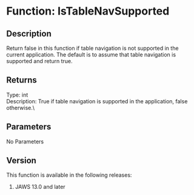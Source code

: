 # Function: IsTableNavSupported

## Description

Return false in this function if table navigation is not supported in
the current application. The default is to assume that table navigation
is supported and return true.

## Returns

Type: int\
Description: True if table navigation is supported in the application,
false otherwise.\

## Parameters

No Parameters

## Version

This function is available in the following releases:

1.  JAWS 13.0 and later
